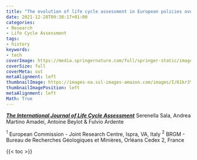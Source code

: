 ```yaml
---
title: "The evolution of life cycle assessment in European policies over three decades"
date: 2021-12-28T09:38:17+01:00
categories:
- Research
- Life Cycle Assessment
tags:
- history
keywords:
- tech
coverImage: https://media.springernature.com/full/springer-static/image/art%3A10.1007%2Fs11367-021-01893-2/MediaObjects/11367_2021_1893_Fig4_HTML.png?as=webp
coverSize: full
coverMeta: out
metaAlignment: left
thumbnailImage: https://images-na.ssl-images-amazon.com/images/I/61kr3YmaxwL.jpg
thumbnailImagePosition: left
metaAlignment: left
Math: True
---
```

[***The International Journal of Life Cycle Assessment***](https://link.springer.com/article/10.1007/s11367-021-01893-2#auth-Fulvio-Ardente)
Serenella Sala, Andrea Martino Amadei, Antoine Beylot & Fulvio Ardente
<!--more-->
$^{1}$ European Commission - Joint Research Centre, Ispra, VA, Italy
$^{2}$ BRGM - Bureau de Recherches Géologiques et Minières, Orléans Cedex 2, France

{{< toc >}}
